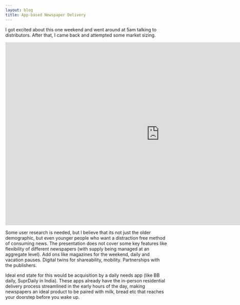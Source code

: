 ```yaml
---
layout: blog
title: App-based Newspaper Delivery
---
```

I got excited about this one weekend and went around at 5am talking to distributors. After that, I came back and attempted some market sizing.

<iframe src="https://docs.google.com/presentation/d/e/2PACX-1vTirPElFMb1rrY0EG4FDphRfpQoSh3P7PKIvOcEyP0mYVkr3ToGUVazp3xtr-uiVb6juir1pHx1SheA/embed?start=false&loop=false&delayms=1000" frameborder="0" width="960" height="569" allowfullscreen="true" mozallowfullscreen="true" webkitallowfullscreen="true"></iframe>

Some user research is needed, but I believe that its not just the older demographic, but even younger people who want a distraction free method of consuming news. The presentation does not cover some key features like flexibility of different newspapers (with supply being managed at an aggregate level). Add ons like magazines for the weekend, daily and vacation pauses. Digital twins for shareability, mobility. Partnerships with the publishers.

Ideal end state for this would be acquisition by a daily needs app (like BB daily, SuprDaily in India). These apps already have the in-person residential delivery process streamlined in the early hours of the day, making newspapers an ideal product to be paired with milk, bread etc that reaches your doorstep before you wake up.

